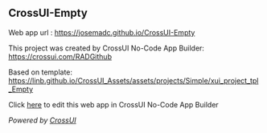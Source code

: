 ## CrossUI-Empty
Web app url : https://josemadc.github.io/CrossUI-Empty

This project was created by CrossUI No-Code App Builder: https://crossui.com/RADGithub

Based on template: https://linb.github.io/CrossUI_Assets/assets/projects/Simple/xui_project_tpl_Empty

Click [here](https://crossui.com/RADGithub/#!from=github&owner=josemadc&repo=CrossUI-Empty) to edit this web app in CrossUI No-Code App Builder

<i>Powered by [CrossUI](https://crossui.com)</i>
